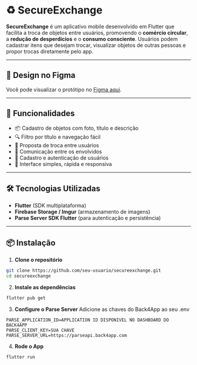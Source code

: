 # ♻️ SecureExchange

**SecureExchange** é um aplicativo mobile desenvolvido em Flutter que facilita a troca de objetos entre usuários, promovendo o **comércio circular**, a **redução de desperdícios** e o **consumo consciente**. Usuários podem cadastrar itens que desejam trocar, visualizar objetos de outras pessoas e propor trocas diretamente pelo app.

---

## 🎨 Design no Figma

Você pode visualizar o protótipo no [Figma aqui](https://www.figma.com/design/8CUkYBKPw2dD1hvCma2ymP/Secure-Exchange?node-id=0-1&t=GsTfExtzZXmAgMd1-1).

---

## 🧩 Funcionalidades

- 📦 Cadastro de objetos com foto, título e descrição 
- 🔍 Filtro por título e navegação fácil
- 🔄 Proposta de troca entre usuários
- 💬 Comunicação entre os envolvidos
- 👤 Cadastro e autenticação de usuários
- 📱 Interface simples, rápida e responsiva

---

## 🛠️ Tecnologias Utilizadas

- **Flutter** (SDK multiplataforma)
- **Firebase Storage / Imgur** (armazenamento de imagens)
- **Parse Server SDK Flutter** (para autenticação e persistência)

---

## 📦 Instalação

1. **Clone o repositório**  
```bash
git clone https://github.com/seu-usuario/secureexchange.git
cd secureexchange
```

2. **Instale as dependências**

```bash
flutter pub get
```

3. **Configure o Parse Server**
Adicione as chaves do Back4App ao seu .env

```env
PARSE_APPLICATION_ID=APPLICATION ID DISPONIVEL NO DASHBOARD DO BACK4APP
PARSE_CLIENT_KEY=SUA CHAVE
PARSE_SERVER_URL=https://parseapi.back4app.com
```

4. **Rode o App**
```bash
flutter run
```
